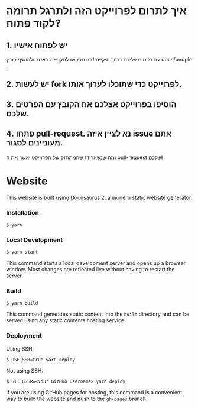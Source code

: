 # איך לתרום לפרוייקט הזה ולתרגל תרומה לקוד פתוח?
## 1. יש לפתוח אישיו
תבקשו לתקן את האתר ולהוסיף קובץ md עם פרטים עליכם בתוך תיקיית docs/people .
## 2. יש לעשות fork לפרוייקט כדי שתוכלו לערוך אותו.
## 3. הוסיפו בפרוייקט אצלכם את הקובץ עם הפרטים שלכם.
## 4. פתחו pull-request. נא לציין איזה issue אתם מעוניינים לסגור.

ומה שנשאר זה שהמתחזק של הפרוייקט יאשר את ה pull-request שלכם!


# Website

This website is built using [Docusaurus 2](https://docusaurus.io/), a modern static website generator.

### Installation

```
$ yarn
```

### Local Development

```
$ yarn start
```

This command starts a local development server and opens up a browser window. Most changes are reflected live without having to restart the server.

### Build

```
$ yarn build
```

This command generates static content into the `build` directory and can be served using any static contents hosting service.

### Deployment

Using SSH:

```
$ USE_SSH=true yarn deploy
```

Not using SSH:

```
$ GIT_USER=<Your GitHub username> yarn deploy
```

If you are using GitHub pages for hosting, this command is a convenient way to build the website and push to the `gh-pages` branch.
